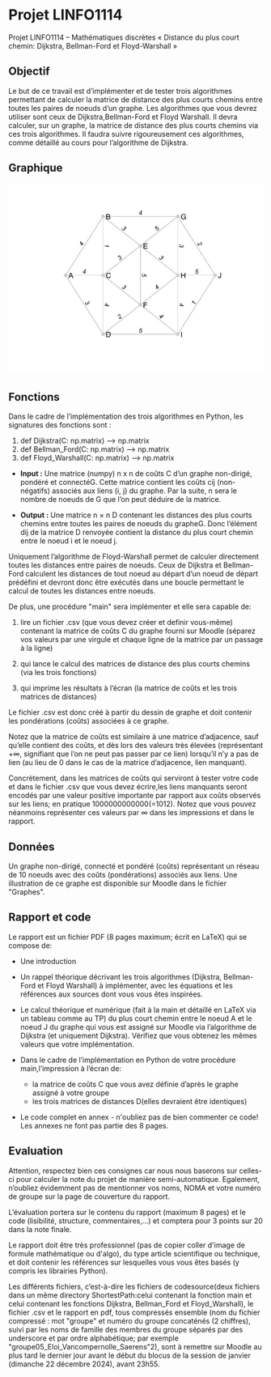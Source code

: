 # Projet LINFO1114
 Projet LINFO1114 – Mathématiques discrètes  « Distance du plus court chemin:  Dijkstra, Bellman-Ford et Floyd-Warshall »

## Objectif
 Le but de ce travail est d’implémenter et de tester trois algorithmes permettant de
 calculer la matrice de distance des plus courts chemins entre toutes les paires de noeuds d’un
 graphe. Les algorithmes que vous devrez utiliser sont ceux de Dijkstra,Bellman-Ford et Floyd Warshall.
 Il devra calculer, sur un graphe, la matrice de distance des plus courts chemins via ces trois
 algorithmes. Il faudra suivre rigoureusement ces algorithmes, comme détaillé au cours pour
 l’algorithme de Dijkstra.

## Graphique
![Image du graphique](Graphe23.jpg)

## Fonctions

Dans le cadre de l’implémentation des trois algorithmes en Python, les signatures des fonctions sont :

1. def Dijkstra(C: np.matrix) --> np.matrix
2. def Bellman_Ford(C: np.matrix) --> np.matrix
3. def Floyd_Warshall(C: np.matrix) --> np.matrix

- **Input :** Une matrice (numpy) n x n de coûts C d’un graphe non-dirigé, pondéré et
 connectéG. Cette matrice contient les coûts cij (non-négatifs) associés aux liens (i, j)
 du graphe. Par la suite, n sera le nombre de noeuds de G que l’on peut déduire de la
 matrice.

- **Output :**  Une matrice n × n D contenant les distances des plus courts chemins entre
 toutes les paires de noeuds du grapheG. Donc l’élément dij de la matrice D renvoyée contient la distance du plus court chemin entre le noeud i et le noeud j.

Uniquement l’algorithme de Floyd-Warshall permet de calculer directement toutes les distances entre paires de noeuds. Ceux de Dijkstra et Bellman-Ford calculent les distances de
tout noeud au départ d’un noeud de départ prédéfini et devront donc être exécutés dans une
boucle permettant le calcul de toutes les distances entre noeuds.

De plus, une procédure "main" sera implémenter et elle sera capable de:

1. lire un fichier .csv (que vous devez créer et definir vous-même) contenant la matrice de coûts C du graphe fourni sur Moodle (séparez vos valeurs par une virgule et chaque ligne de la matrice par un
passage à la ligne)

2. qui lance le calcul des matrices de distance des plus courts chemins (via les trois fonctions)

3. qui imprime les résultats à l’écran (la matrice de coûts et les trois matrices de distances)

Le fichier .csv est donc créé à partir du dessin de graphe et doit contenir les pondérations (coûts) associées à ce graphe. 

Notez que la matrice de coûts est similaire à une matrice d’adjacence, sauf qu’elle contient des coûts, et dès lors des valeurs très élevées (représentant +∞, signifiant que l’on ne peut pas passer par ce lien) lorsqu’il n’y a pas de lien (au lieu de 0 dans le cas de la matrice d’adjacence, lien manquant).

Concrètement, dans les matrices de coûts qui serviront à tester votre code et dans le fichier .csv que vous devez écrire,les liens manquants seront encodés par une valeur positive
importante par rapport aux coûts observés sur les liens; en pratique 1000000000000(=1012).
Notez que vous pouvez néanmoins représenter ces valeurs par ∞ dans les impressions et
dans le rapport.

## Données

Un graphe non-dirigé, connecté et pondéré (coûts) représentant un réseau de 10
noeuds avec des coûts (pondérations) associés aux liens. Une illustration de ce graphe est
disponible sur Moodle dans le fichier "Graphes".

## Rapport et code

Le rapport est un fichier PDF (8 pages maximum; écrit en LaTeX) qui se compose de:

- Une introduction

- Un rappel théorique décrivant les trois algorithmes (Dijkstra, Bellman-Ford et Floyd
  Warshall) à implémenter, avec les équations et les références aux sources dont vous
  vous êtes inspirées.

- Le calcul théorique et numérique (fait à la main et détaillé en LaTeX via un tableau
  comme au TP) du plus court chemin entre le noeud A et le noeud J du graphe qui vous
  est assigné sur Moodle via l’algorithme de Dijkstra (et uniquement Dijkstra). Vérifiez
  que vous obtenez les mêmes valeurs que votre implémentation.

- Dans le cadre de l’implémentation en Python de votre procédure main,l’impression à l’écran de: 
   - la matrice de coûts C que vous avez définie d’après le graphe assigné à votre groupe
   - les trois matrices de distances D(elles devraient être identiques)

- Le code complet en annex - n'oubliez pas de bien commenter ce code! Les annexes ne font pas partie des  8 pages.

## Evaluation

 Attention, respectez bien ces consignes car nous nous baserons sur celles-ci pour calculer
 la note du projet de manière semi-automatique. Egalement, n’oubliez évidemment pas de
 mentionner vos noms, NOMA et votre numéro de groupe sur la page de couverture du rapport.

 L’évaluation portera sur le contenu du rapport (maximum 8 pages) et le code (lisibilité, structure, commentaires,...) et comptera pour 3 points sur 20 dans la note finale.
 
 Le rapport doit être très professionnel (pas de copier coller d'image de formule mathématique ou d'algo), du type article scientifique ou technique, et doit contenir les références sur lesquelles vous vous êtes basés (y compris les librairies Python). 
 
 Les différents fichiers, c’est-à-dire les fichiers de codesource(deux fichiers dans un même directory ShortestPath:celui contenant la fonction main et celui contenant les fonctions Dijkstra, Bellman_Ford et Floyd_Warshall), le fichier .csv et le rapport en pdf, tous compressés ensemble (nom du fichier compressé : mot "groupe" et numéro du groupe concaténés (2 chiffres), suivi par les noms de famille des membres du groupe séparés par des underscore et par ordre alphabétique; par exemple "groupe05_Eloi_Vancompernolle_Saerens"2), sont à remettre sur Moodle au plus tard le dernier jour avant le début du blocus de la session de janvier (dimanche 22 décembre 2024),
 avant 23h55.